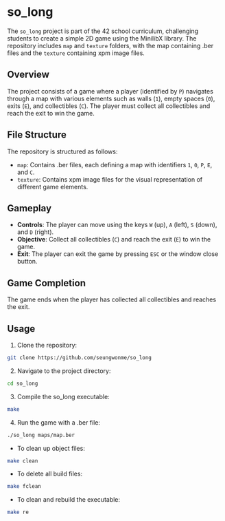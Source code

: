 # so_long
The `so_long` project is part of the 42 school curriculum, challenging students to create a simple 2D game using the MinilibX library. The repository includes `map` and `texture` folders, with the map containing .ber files and the `texture` containing xpm image files.

## Overview
The project consists of a game where a player (identified by `P`) navigates through a map with various elements such as walls (`1`), empty spaces (`0`), exits (`E`), and collectibles (`C`). The player must collect all collectibles and reach the exit to win the game.

## File Structure
The repository is structured as follows:

- `map`: Contains .ber files, each defining a map with identifiers `1`, `0`, `P`, `E`, and `C`.
- `texture`: Contains xpm image files for the visual representation of different game elements.

## Gameplay
- **Controls**: The player can move using the keys `W` (up), `A` (left), `S` (down), and `D` (right).
- **Objective**: Collect all collectibles (`C`) and reach the exit (`E`) to win the game.
- **Exit**: The player can exit the game by pressing `ESC` or the window close button.

## Game Completion
The game ends when the player has collected all collectibles and reaches the exit.

## Usage
1. Clone the repository:
```bash
git clone https://github.com/seungwonme/so_long
```

2. Navigate to the project directory:
```bash
cd so_long
```

3. Compile the so_long executable:
```bash
make
```

4. Run the game with a .ber file:
```bash
./so_long maps/map.ber
```

- To clean up object files:
```bash
make clean
```

- To delete all build files:
```bash
make fclean
```

- To clean and rebuild the executable:
```bash
make re
```
